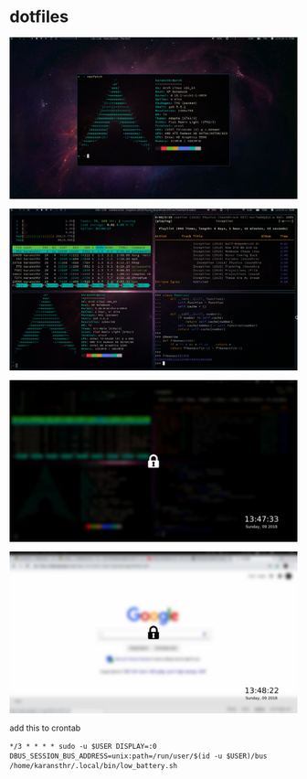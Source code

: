 # dotfiles

![neofetch](screenshots/2018-08-18-17:55:00.png)


![tilling-windows](screenshots/2018-09-23-13:39:04.png)


![i3lock-next1](screenshots/i3lock-next1.png)


![i3lock-next2](screenshots/i3lock-next2.png)


add this to crontab 

`*/3 * * * * sudo -u $USER DISPLAY=:0 DBUS_SESSION_BUS_ADDRESS=unix:path=/run/user/$(id -u $USER)/bus /home/karansthr/.local/bin/low_battery.sh`
